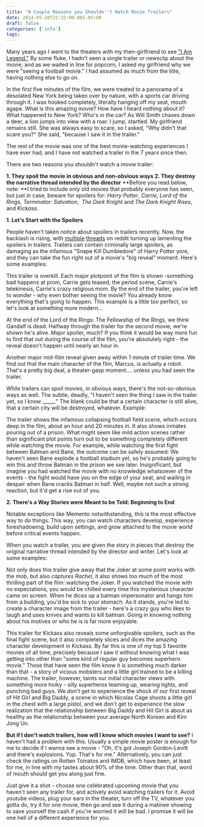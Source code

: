 ```yaml
---
title: "A Couple Reasons you Shouldn''t Watch Movie Trailers"
date: 2014-05-20T22:32:00.001-05:00
draft: false
categories: ['info']
tags:
---
```


Many years ago I went to the theaters with my then-girlfriend to see ["I Am Legend."](http://www.imdb.com/title/tt0480249/?ref_=fn_al_tt_1) By some fluke, I hadn't seen a single trailer or newsclip about the movie, and as we waited in line for popcorn, I asked my girlfriend why we were "seeing a football movie." I had assumed as much from the title, having nothing else to go on.



In the first five minutes of the film, we were treated to a panorama of a desolated New York being taken over by nature, with a sports car driving through it. I was hooked completely, literally hanging off my seat, mouth agape. What is this amazing movie? How have I heard nothing about it? What happened to New York? Who's in the car? As Will Smith chases down a deer, a lion jumps into view with a roar. I jump, startled. My girlfriend remains still. She was always easy to scare, so I asked, "Why didn't that scare you?" She said, "because I saw it in the trailer."



The rest of the movie was one of the best movie-watching experiences I have ever had, and I have not watched a trailer in the 7 years since then.

There are two reasons you shouldn't watch a movie trailer:

**1\. They spoil the movie in obvious and non-obvious ways**
**2\. They destroy the narrative thread intended by the director**
**Before you read below, note: **I tried to include only old movies that probably everyone has seen, but just in case, beware for spoilers for: _Harry Potter_, _Carrie_, _Lord of the Rings_, _Terminator: Salvation_,  _The Dark Knight_ and _The Dark Knight Rises_, and _Kickass_.


**1\. Let's Start with the Spoilers**



People haven't taken notice about spoilers in trailers recently. Now, the backlash is rising, with [multiple](http://www.reddit.com/r/movies/comments/1xa5pu/how_can_we_stop_movie_trailers_from_revealing/) [threads](http://www.reddit.com/r/movies/comments/1xyv5g/what_movie_trailer_gives_away_the_biggest_spoiler/) on reddit turning up lamenting the spoilers in trailers. Trailers can contain criminally large spoilers, as damaging as the infamous "Snape Kill Dumbledore" of Harry Potter yore, and they can take the fun right out of a movie's "big reveal" moment. Here's some examples:



This trailer is overkill. Each major plotpoint of the film is shown -something bad happens at prom, Carrie gets teased, the period scene, Carrie's telekinesis, Carrie's crazy religious mom. By the end of the trailer, you're left to wonder - why even bother seeing the movie? You already know everything that's going to happen. This example is a little too perfect, so let's look at something more modern...



At the end of the Lord of the Rings: The Fellowship of the Rings, we think Gandalf is dead. Halfway through the trailer for the second movie, we're shown he's alive. Major spoiler, much? If you think it would be way more fun to find that out during the course of the film, you're absolutely right - the reveal doesn't happen until nearly an hour in.



Another major mid-film reveal given away within 1 minute of trailer time. We find out that the main character of the film, Marcus, is actually a robot. That's a pretty big deal, a theater-gasp moment.... unless you had seen the trailer.

While trailers can spoil movies, in obvious ways, there's the not-so-obvious ways as well. The subtle, deadly, "I haven't seen the thing I saw in the trailer yet, so I know \_\_\_\_\_." The blank could be that a certain character is still alive, that a certain city will be destroyed, whatever. Example:



The trailer shows the infamous collapsing football field scene, which occurs deep in the film, about an hour and 20 minutes in. It also shows inmates pouring out of a prison. What might seem like mild action scenes rather than significant plot points turn out to be something completely different while watching the movie. For example, while watching the first fight between Batman and Bane, the outcome can be safely assumed: We haven't seen Bane explode a football stadium yet, so he's probably going to win this and throw Batman in the prison we see later. Insignificant, but imagine you had watched the movie with no knowledge whatsoever of the events - the fight would have you on the edge of your seat, and wailing in despair when Bane cracks Batman in half. Well, maybe not such a strong reaction, but it'd get a rise out of you.


**2\. There's a Way Stories were Meant to be Told: Beginning to End**

Notable exceptions like Memento notwithstanding, this is the most effective way to do things. This way, you can watch characters develop, experience foreshadowing, build upon settings, and grow attached to the movie world before critical events happen.

When you watch a trailer, you are given the story in pieces that destroy the original narrative thread intended by the director and writer. Let's look at some examples:



Not only does this trailer give away that the Joker at some point works with the mob, but also _captures Rachel_, it also shows too much of the most thrilling part of the film: watching the Joker. If you watched the movie with no expectations, you would be chilled every time this mysterious character came on screen. When he dices up a batman impersonator and hangs him from a building, you'd be sick to your stomach. As it stands, you're led to create a character image from the trailer - here's a crazy guy who likes to laugh and uses knives and wants to kill batman. Going in knowing nothing about his motives or who he is is far more enjoyable.



This trailer for Kickass also reveals some unforgivable spoilers, such as the final fight scene, but it also completely slices and dices the amazing character development in Kickass. By far this is one of my top 5 favorite movies of all time, precisely because I saw it without knowing what I was getting into other than "some kind of regular guy becomes superhero movie." Those that have seen the film know it is something much darker than that - a story of vicious mobsters and a little girl trained to be a killing machine. The trailer, however, taints our initial character views with something more hoiky - silly superheros teaming up, wearing tights, and punching bad guys. We don't get to experience the shock of our first reveal of Hit Girl and Big Daddy, a scene in which Nicolas Cage shoots a little girl in the chest with a large pistol, and we don't get to experience the slow realization that the relationship between Big Daddy and Hit Girl is about as healthy as the relationship between your average North Korean and Kim Jong Un.

**But if I don't watch trailers, how will I know which movies I want to see?**
I haven't had a problem with this. Usually a simple movie poster is enough for me to decide if I wanna see a movie - "Oh, it's got Joseph Gordon-Levitt and there's explosions. Yup. That's for me." Alternatively, you can just check the ratings on Rotten Tomatos and IMDB, which have been, at least for me, in line with my tastes about 90% of the time. Other than that, word of mouth should get you along just fine.

Just give it a shot - choose one celebrated upcoming movie that you haven't seen any trailer for, and actively avoid watching trailers for it. Avoid youtube videos, plug your ears in the theater, turn off the TV, whatever you gotta do, try it for one movie, then go and see it during a matinee showing to save yourself the cash if you're worried it will be bad. I promise it will be one hell of a different experience for you.
